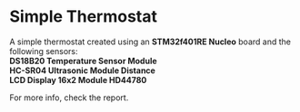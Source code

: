 # Simple Thermostat

A simple thermostat created using an <b>STM32f401RE Nucleo</b> board and the following sensors:<br>
<b>DS18B20 Temperature Sensor Module</b><br>
<b>HC-SR04 Ultrasonic Module Distance</b><br>
<b>LCD Display 16x2 Module HD44780</b><br>

For more info, check the report.
